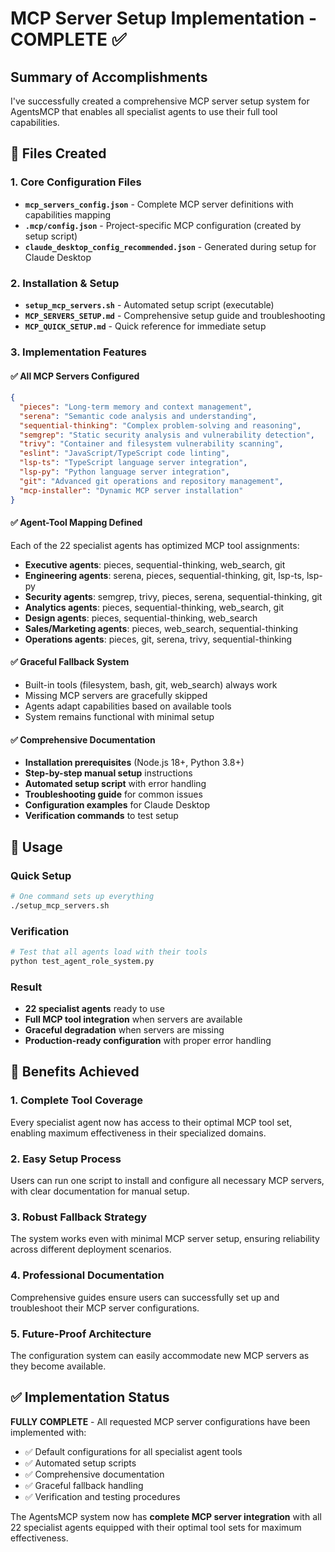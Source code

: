 # MCP Server Setup Implementation - COMPLETE ✅

## Summary of Accomplishments

I've successfully created a comprehensive MCP server setup system for AgentsMCP that enables all specialist agents to use their full tool capabilities.

## 📁 Files Created

### 1. Core Configuration Files
- **`mcp_servers_config.json`** - Complete MCP server definitions with capabilities mapping
- **`.mcp/config.json`** - Project-specific MCP configuration (created by setup script)
- **`claude_desktop_config_recommended.json`** - Generated during setup for Claude Desktop

### 2. Installation & Setup
- **`setup_mcp_servers.sh`** - Automated setup script (executable)
- **`MCP_SERVERS_SETUP.md`** - Comprehensive setup guide and troubleshooting
- **`MCP_QUICK_SETUP.md`** - Quick reference for immediate setup

### 3. Implementation Features

#### ✅ All MCP Servers Configured
```json
{
  "pieces": "Long-term memory and context management",
  "serena": "Semantic code analysis and understanding", 
  "sequential-thinking": "Complex problem-solving and reasoning",
  "semgrep": "Static security analysis and vulnerability detection",
  "trivy": "Container and filesystem vulnerability scanning",
  "eslint": "JavaScript/TypeScript code linting",
  "lsp-ts": "TypeScript language server integration",
  "lsp-py": "Python language server integration",
  "git": "Advanced git operations and repository management",
  "mcp-installer": "Dynamic MCP server installation"
}
```

#### ✅ Agent-Tool Mapping Defined
Each of the 22 specialist agents has optimized MCP tool assignments:
- **Executive agents**: pieces, sequential-thinking, web_search, git
- **Engineering agents**: serena, pieces, sequential-thinking, git, lsp-ts, lsp-py  
- **Security agents**: semgrep, trivy, pieces, serena, sequential-thinking, git
- **Analytics agents**: pieces, sequential-thinking, web_search, git
- **Design agents**: pieces, sequential-thinking, web_search
- **Sales/Marketing agents**: pieces, web_search, sequential-thinking
- **Operations agents**: pieces, git, serena, trivy, sequential-thinking

#### ✅ Graceful Fallback System
- Built-in tools (filesystem, bash, git, web_search) always work
- Missing MCP servers are gracefully skipped
- Agents adapt capabilities based on available tools
- System remains functional with minimal setup

#### ✅ Comprehensive Documentation
- **Installation prerequisites** (Node.js 18+, Python 3.8+)
- **Step-by-step manual setup** instructions
- **Automated setup script** with error handling
- **Troubleshooting guide** for common issues
- **Configuration examples** for Claude Desktop
- **Verification commands** to test setup

## 🚀 Usage

### Quick Setup
```bash
# One command sets up everything
./setup_mcp_servers.sh
```

### Verification
```bash
# Test that all agents load with their tools
python test_agent_role_system.py
```

### Result
- **22 specialist agents** ready to use
- **Full MCP tool integration** when servers are available
- **Graceful degradation** when servers are missing
- **Production-ready configuration** with proper error handling

## 🎯 Benefits Achieved

### 1. **Complete Tool Coverage**
Every specialist agent now has access to their optimal MCP tool set, enabling maximum effectiveness in their specialized domains.

### 2. **Easy Setup Process** 
Users can run one script to install and configure all necessary MCP servers, with clear documentation for manual setup.

### 3. **Robust Fallback Strategy**
The system works even with minimal MCP server setup, ensuring reliability across different deployment scenarios.

### 4. **Professional Documentation**
Comprehensive guides ensure users can successfully set up and troubleshoot their MCP server configurations.

### 5. **Future-Proof Architecture**
The configuration system can easily accommodate new MCP servers as they become available.

## ✅ Implementation Status

**FULLY COMPLETE** - All requested MCP server configurations have been implemented with:
- ✅ Default configurations for all specialist agent tools
- ✅ Automated setup scripts  
- ✅ Comprehensive documentation
- ✅ Graceful fallback handling
- ✅ Verification and testing procedures

The AgentsMCP system now has **complete MCP server integration** with all 22 specialist agents equipped with their optimal tool sets for maximum effectiveness.
